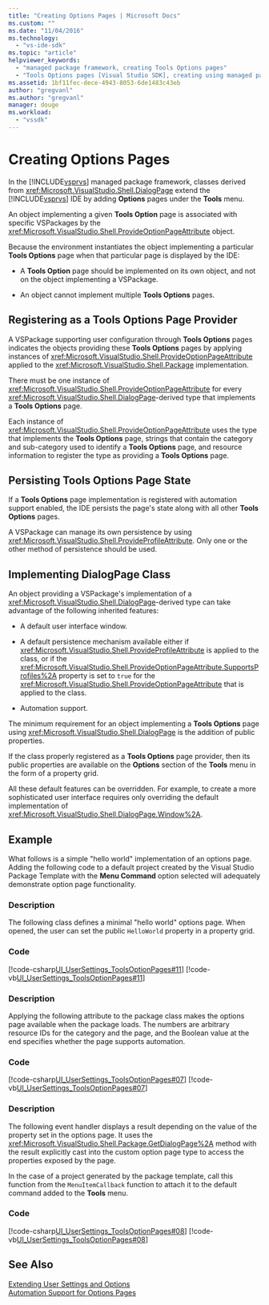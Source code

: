 ```yaml
---
title: "Creating Options Pages | Microsoft Docs"
ms.custom: ""
ms.date: "11/04/2016"
ms.technology: 
  - "vs-ide-sdk"
ms.topic: "article"
helpviewer_keywords: 
  - "managed package framework, creating Tools Options pages"
  - "Tools Options pages [Visual Studio SDK], creating using managed package framework"
ms.assetid: 1bf11fec-dece-4943-8053-6de1483c43eb
author: "gregvanl"
ms.author: "gregvanl"
manager: douge
ms.workload: 
  - "vssdk"
---
```

# Creating Options Pages
In the [!INCLUDE[vsprvs](../../code-quality/includes/vsprvs_md.md)] managed package framework, classes derived from <xref:Microsoft.VisualStudio.Shell.DialogPage> extend the [!INCLUDE[vsprvs](../../code-quality/includes/vsprvs_md.md)] IDE by adding **Options** pages under the **Tools** menu.  
  
 An object implementing a given **Tools Option** page is associated with specific VSPackages by the <xref:Microsoft.VisualStudio.Shell.ProvideOptionPageAttribute> object.  
  
 Because the environment instantiates the object implementing a particular **Tools Options** page when that particular page is displayed by the IDE:  
  
-   A **Tools Option** page should be implemented on its own object, and not on the object implementing a VSPackage.  
  
-   An object cannot implement multiple **Tools Options** pages.  
  
## Registering as a Tools Options Page Provider  
 A VSPackage supporting user configuration through **Tools Options** pages indicates the objects providing these **Tools Options** pages by applying instances of <xref:Microsoft.VisualStudio.Shell.ProvideOptionPageAttribute> applied to the <xref:Microsoft.VisualStudio.Shell.Package> implementation.  
  
 There must be one instance of <xref:Microsoft.VisualStudio.Shell.ProvideOptionPageAttribute> for every <xref:Microsoft.VisualStudio.Shell.DialogPage>-derived type that implements a **Tools Options** page.  
  
 Each instance of <xref:Microsoft.VisualStudio.Shell.ProvideOptionPageAttribute> uses the type that implements the **Tools Options** page, strings that contain the category and sub-category used to identify a **Tools Options** page, and resource information to register the type as providing a **Tools Options** page.  
  
## Persisting Tools Options Page State  
 If a **Tools Options** page implementation is registered with automation support enabled, the IDE persists the page's state along with all other **Tools Options** pages.  
  
 A VSPackage can manage its own persistence by using <xref:Microsoft.VisualStudio.Shell.ProvideProfileAttribute>. Only one or the other method of persistence should be used.  
  
## Implementing DialogPage Class  
 An object providing a VSPackage's implementation of a <xref:Microsoft.VisualStudio.Shell.DialogPage>-derived type can take advantage of the following inherited features:  
  
-   A default user interface window.  
  
-   A default persistence mechanism available either if <xref:Microsoft.VisualStudio.Shell.ProvideProfileAttribute> is applied to the class, or if the <xref:Microsoft.VisualStudio.Shell.ProvideOptionPageAttribute.SupportsProfiles%2A> property is set to `true` for the <xref:Microsoft.VisualStudio.Shell.ProvideOptionPageAttribute> that is applied to the class.  
  
-   Automation support.  
  
 The minimum requirement for an object implementing a **Tools Options** page using <xref:Microsoft.VisualStudio.Shell.DialogPage> is the addition of public properties.  
  
 If the class properly registered as a **Tools Options** page provider, then its public properties are available on the **Options** section of the **Tools** menu in the form of a property grid.  
  
 All these default features can be overridden. For example, to create a more sophisticated user interface requires only overriding the default implementation of <xref:Microsoft.VisualStudio.Shell.DialogPage.Window%2A>.  
  
## Example  
 What follows is a simple "hello world" implementation of an options page. Adding the following code to a default project created by the Visual Studio Package Template with the **Menu Command** option selected will adequately demonstrate option page functionality.  
  
### Description  
 The following class defines a minimal "hello world" options page. When opened, the user can set the public `HelloWorld` property in a property grid.  
  
### Code  
 [!code-csharp[UI_UserSettings_ToolsOptionPages#11](../../extensibility/internals/codesnippet/CSharp/creating-options-pages_1.cs)]
 [!code-vb[UI_UserSettings_ToolsOptionPages#11](../../extensibility/internals/codesnippet/VisualBasic/creating-options-pages_1.vb)]  
  
### Description  
 Applying the following attribute to the package class makes the options page available when the package loads. The numbers are arbitrary resource IDs for the category and the page, and the Boolean value at the end specifies whether the page supports automation.  
  
### Code  
 [!code-csharp[UI_UserSettings_ToolsOptionPages#07](../../extensibility/internals/codesnippet/CSharp/creating-options-pages_2.cs)]
 [!code-vb[UI_UserSettings_ToolsOptionPages#07](../../extensibility/internals/codesnippet/VisualBasic/creating-options-pages_2.vb)]  
  
### Description  
 The following event handler displays a result depending on the value of the property set in the options page. It uses the <xref:Microsoft.VisualStudio.Shell.Package.GetDialogPage%2A> method with the result explicitly cast into the custom option page type to access the properties exposed by the page.  
  
 In the case of a project generated by the package template, call this function from the `MenuItemCallback` function to attach it to the default command added to the **Tools** menu.  
  
### Code  
 [!code-csharp[UI_UserSettings_ToolsOptionPages#08](../../extensibility/internals/codesnippet/CSharp/creating-options-pages_3.cs)]
 [!code-vb[UI_UserSettings_ToolsOptionPages#08](../../extensibility/internals/codesnippet/VisualBasic/creating-options-pages_3.vb)]  
  
## See Also  
 [Extending User Settings and Options](../../extensibility/extending-user-settings-and-options.md)   
 [Automation Support for Options Pages](../../extensibility/internals/automation-support-for-options-pages.md)